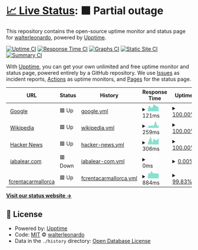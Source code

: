 # [📈 Live Status](https://demo.upptime.js.org): <!--live status--> **🟧 Partial outage**

This repository contains the open-source uptime monitor and status page for [walterleonardo](walii.es), powered by [Upptime](https://github.com/upptime/upptime).

[![Uptime CI](https://github.com/walterleonardo/monitor_web/workflows/Uptime%20CI/badge.svg)](https://github.com/walterleonardo/monitor_web/actions?query=workflow%3A%22Uptime+CI%22)
[![Response Time CI](https://github.com/walterleonardo/monitor_web/workflows/Response%20Time%20CI/badge.svg)](https://github.com/walterleonardo/monitor_web/actions?query=workflow%3A%22Response+Time+CI%22)
[![Graphs CI](https://github.com/walterleonardo/monitor_web/workflows/Graphs%20CI/badge.svg)](https://github.com/walterleonardo/monitor_web/actions?query=workflow%3A%22Graphs+CI%22)
[![Static Site CI](https://github.com/walterleonardo/monitor_web/workflows/Static%20Site%20CI/badge.svg)](https://github.com/walterleonardo/monitor_web/actions?query=workflow%3A%22Static+Site+CI%22)
[![Summary CI](https://github.com/walterleonardo/monitor_web/workflows/Summary%20CI/badge.svg)](https://github.com/walterleonardo/monitor_web/actions?query=workflow%3A%22Summary+CI%22)

With [Upptime](https://upptime.js.org), you can get your own unlimited and free uptime monitor and status page, powered entirely by a GitHub repository. We use [Issues](https://github.com/walterleonardo/monitor_web/issues) as incident reports, [Actions](https://github.com/walterleonardo/monitor_web/actions) as uptime monitors, and [Pages](https://demo.upptime.js.org) for the status page.

<!--start: status pages-->
<!-- This summary is generated by Upptime (https://github.com/upptime/upptime) -->
<!-- Do not edit this manually, your changes will be overwritten -->
<!-- prettier-ignore -->
| URL | Status | History | Response Time | Uptime |
| --- | ------ | ------- | ------------- | ------ |
| <img alt="" src="https://icons.duckduckgo.com/ip3/www.google.com.ico" height="13"> [Google](https://www.google.com) | 🟩 Up | [google.yml](https://github.com/walterleonardo/monitor_web/commits/HEAD/history/google.yml) | <details><summary><img alt="Response time graph" src="./graphs/google/response-time-week.png" height="20"> 121ms</summary><br><a href="https://walterleonardo.github.io/monitor_web/history/google"><img alt="Response time 111" src="https://img.shields.io/endpoint?url=https%3A%2F%2Fraw.githubusercontent.com%2Fwalterleonardo%2Fmonitor_web%2FHEAD%2Fapi%2Fgoogle%2Fresponse-time.json"></a><br><a href="https://walterleonardo.github.io/monitor_web/history/google"><img alt="24-hour response time 92" src="https://img.shields.io/endpoint?url=https%3A%2F%2Fraw.githubusercontent.com%2Fwalterleonardo%2Fmonitor_web%2FHEAD%2Fapi%2Fgoogle%2Fresponse-time-day.json"></a><br><a href="https://walterleonardo.github.io/monitor_web/history/google"><img alt="7-day response time 121" src="https://img.shields.io/endpoint?url=https%3A%2F%2Fraw.githubusercontent.com%2Fwalterleonardo%2Fmonitor_web%2FHEAD%2Fapi%2Fgoogle%2Fresponse-time-week.json"></a><br><a href="https://walterleonardo.github.io/monitor_web/history/google"><img alt="30-day response time 107" src="https://img.shields.io/endpoint?url=https%3A%2F%2Fraw.githubusercontent.com%2Fwalterleonardo%2Fmonitor_web%2FHEAD%2Fapi%2Fgoogle%2Fresponse-time-month.json"></a><br><a href="https://walterleonardo.github.io/monitor_web/history/google"><img alt="1-year response time 106" src="https://img.shields.io/endpoint?url=https%3A%2F%2Fraw.githubusercontent.com%2Fwalterleonardo%2Fmonitor_web%2FHEAD%2Fapi%2Fgoogle%2Fresponse-time-year.json"></a></details> | <details><summary><a href="https://walterleonardo.github.io/monitor_web/history/google">100.00%</a></summary><a href="https://walterleonardo.github.io/monitor_web/history/google"><img alt="All-time uptime 100.00%" src="https://img.shields.io/endpoint?url=https%3A%2F%2Fraw.githubusercontent.com%2Fwalterleonardo%2Fmonitor_web%2FHEAD%2Fapi%2Fgoogle%2Fuptime.json"></a><br><a href="https://walterleonardo.github.io/monitor_web/history/google"><img alt="24-hour uptime 100.00%" src="https://img.shields.io/endpoint?url=https%3A%2F%2Fraw.githubusercontent.com%2Fwalterleonardo%2Fmonitor_web%2FHEAD%2Fapi%2Fgoogle%2Fuptime-day.json"></a><br><a href="https://walterleonardo.github.io/monitor_web/history/google"><img alt="7-day uptime 100.00%" src="https://img.shields.io/endpoint?url=https%3A%2F%2Fraw.githubusercontent.com%2Fwalterleonardo%2Fmonitor_web%2FHEAD%2Fapi%2Fgoogle%2Fuptime-week.json"></a><br><a href="https://walterleonardo.github.io/monitor_web/history/google"><img alt="30-day uptime 100.00%" src="https://img.shields.io/endpoint?url=https%3A%2F%2Fraw.githubusercontent.com%2Fwalterleonardo%2Fmonitor_web%2FHEAD%2Fapi%2Fgoogle%2Fuptime-month.json"></a><br><a href="https://walterleonardo.github.io/monitor_web/history/google"><img alt="1-year uptime 99.99%" src="https://img.shields.io/endpoint?url=https%3A%2F%2Fraw.githubusercontent.com%2Fwalterleonardo%2Fmonitor_web%2FHEAD%2Fapi%2Fgoogle%2Fuptime-year.json"></a></details>
| <img alt="" src="https://icons.duckduckgo.com/ip3/en.wikipedia.org.ico" height="13"> [Wikipedia](https://en.wikipedia.org) | 🟩 Up | [wikipedia.yml](https://github.com/walterleonardo/monitor_web/commits/HEAD/history/wikipedia.yml) | <details><summary><img alt="Response time graph" src="./graphs/wikipedia/response-time-week.png" height="20"> 259ms</summary><br><a href="https://walterleonardo.github.io/monitor_web/history/wikipedia"><img alt="Response time 216" src="https://img.shields.io/endpoint?url=https%3A%2F%2Fraw.githubusercontent.com%2Fwalterleonardo%2Fmonitor_web%2FHEAD%2Fapi%2Fwikipedia%2Fresponse-time.json"></a><br><a href="https://walterleonardo.github.io/monitor_web/history/wikipedia"><img alt="24-hour response time 152" src="https://img.shields.io/endpoint?url=https%3A%2F%2Fraw.githubusercontent.com%2Fwalterleonardo%2Fmonitor_web%2FHEAD%2Fapi%2Fwikipedia%2Fresponse-time-day.json"></a><br><a href="https://walterleonardo.github.io/monitor_web/history/wikipedia"><img alt="7-day response time 259" src="https://img.shields.io/endpoint?url=https%3A%2F%2Fraw.githubusercontent.com%2Fwalterleonardo%2Fmonitor_web%2FHEAD%2Fapi%2Fwikipedia%2Fresponse-time-week.json"></a><br><a href="https://walterleonardo.github.io/monitor_web/history/wikipedia"><img alt="30-day response time 234" src="https://img.shields.io/endpoint?url=https%3A%2F%2Fraw.githubusercontent.com%2Fwalterleonardo%2Fmonitor_web%2FHEAD%2Fapi%2Fwikipedia%2Fresponse-time-month.json"></a><br><a href="https://walterleonardo.github.io/monitor_web/history/wikipedia"><img alt="1-year response time 217" src="https://img.shields.io/endpoint?url=https%3A%2F%2Fraw.githubusercontent.com%2Fwalterleonardo%2Fmonitor_web%2FHEAD%2Fapi%2Fwikipedia%2Fresponse-time-year.json"></a></details> | <details><summary><a href="https://walterleonardo.github.io/monitor_web/history/wikipedia">100.00%</a></summary><a href="https://walterleonardo.github.io/monitor_web/history/wikipedia"><img alt="All-time uptime 100.00%" src="https://img.shields.io/endpoint?url=https%3A%2F%2Fraw.githubusercontent.com%2Fwalterleonardo%2Fmonitor_web%2FHEAD%2Fapi%2Fwikipedia%2Fuptime.json"></a><br><a href="https://walterleonardo.github.io/monitor_web/history/wikipedia"><img alt="24-hour uptime 100.00%" src="https://img.shields.io/endpoint?url=https%3A%2F%2Fraw.githubusercontent.com%2Fwalterleonardo%2Fmonitor_web%2FHEAD%2Fapi%2Fwikipedia%2Fuptime-day.json"></a><br><a href="https://walterleonardo.github.io/monitor_web/history/wikipedia"><img alt="7-day uptime 100.00%" src="https://img.shields.io/endpoint?url=https%3A%2F%2Fraw.githubusercontent.com%2Fwalterleonardo%2Fmonitor_web%2FHEAD%2Fapi%2Fwikipedia%2Fuptime-week.json"></a><br><a href="https://walterleonardo.github.io/monitor_web/history/wikipedia"><img alt="30-day uptime 100.00%" src="https://img.shields.io/endpoint?url=https%3A%2F%2Fraw.githubusercontent.com%2Fwalterleonardo%2Fmonitor_web%2FHEAD%2Fapi%2Fwikipedia%2Fuptime-month.json"></a><br><a href="https://walterleonardo.github.io/monitor_web/history/wikipedia"><img alt="1-year uptime 100.00%" src="https://img.shields.io/endpoint?url=https%3A%2F%2Fraw.githubusercontent.com%2Fwalterleonardo%2Fmonitor_web%2FHEAD%2Fapi%2Fwikipedia%2Fuptime-year.json"></a></details>
| <img alt="" src="https://icons.duckduckgo.com/ip3/news.ycombinator.com.ico" height="13"> [Hacker News](https://news.ycombinator.com) | 🟩 Up | [hacker-news.yml](https://github.com/walterleonardo/monitor_web/commits/HEAD/history/hacker-news.yml) | <details><summary><img alt="Response time graph" src="./graphs/hacker-news/response-time-week.png" height="20"> 306ms</summary><br><a href="https://walterleonardo.github.io/monitor_web/history/hacker-news"><img alt="Response time 314" src="https://img.shields.io/endpoint?url=https%3A%2F%2Fraw.githubusercontent.com%2Fwalterleonardo%2Fmonitor_web%2FHEAD%2Fapi%2Fhacker-news%2Fresponse-time.json"></a><br><a href="https://walterleonardo.github.io/monitor_web/history/hacker-news"><img alt="24-hour response time 157" src="https://img.shields.io/endpoint?url=https%3A%2F%2Fraw.githubusercontent.com%2Fwalterleonardo%2Fmonitor_web%2FHEAD%2Fapi%2Fhacker-news%2Fresponse-time-day.json"></a><br><a href="https://walterleonardo.github.io/monitor_web/history/hacker-news"><img alt="7-day response time 306" src="https://img.shields.io/endpoint?url=https%3A%2F%2Fraw.githubusercontent.com%2Fwalterleonardo%2Fmonitor_web%2FHEAD%2Fapi%2Fhacker-news%2Fresponse-time-week.json"></a><br><a href="https://walterleonardo.github.io/monitor_web/history/hacker-news"><img alt="30-day response time 307" src="https://img.shields.io/endpoint?url=https%3A%2F%2Fraw.githubusercontent.com%2Fwalterleonardo%2Fmonitor_web%2FHEAD%2Fapi%2Fhacker-news%2Fresponse-time-month.json"></a><br><a href="https://walterleonardo.github.io/monitor_web/history/hacker-news"><img alt="1-year response time 318" src="https://img.shields.io/endpoint?url=https%3A%2F%2Fraw.githubusercontent.com%2Fwalterleonardo%2Fmonitor_web%2FHEAD%2Fapi%2Fhacker-news%2Fresponse-time-year.json"></a></details> | <details><summary><a href="https://walterleonardo.github.io/monitor_web/history/hacker-news">100.00%</a></summary><a href="https://walterleonardo.github.io/monitor_web/history/hacker-news"><img alt="All-time uptime 99.93%" src="https://img.shields.io/endpoint?url=https%3A%2F%2Fraw.githubusercontent.com%2Fwalterleonardo%2Fmonitor_web%2FHEAD%2Fapi%2Fhacker-news%2Fuptime.json"></a><br><a href="https://walterleonardo.github.io/monitor_web/history/hacker-news"><img alt="24-hour uptime 100.00%" src="https://img.shields.io/endpoint?url=https%3A%2F%2Fraw.githubusercontent.com%2Fwalterleonardo%2Fmonitor_web%2FHEAD%2Fapi%2Fhacker-news%2Fuptime-day.json"></a><br><a href="https://walterleonardo.github.io/monitor_web/history/hacker-news"><img alt="7-day uptime 100.00%" src="https://img.shields.io/endpoint?url=https%3A%2F%2Fraw.githubusercontent.com%2Fwalterleonardo%2Fmonitor_web%2FHEAD%2Fapi%2Fhacker-news%2Fuptime-week.json"></a><br><a href="https://walterleonardo.github.io/monitor_web/history/hacker-news"><img alt="30-day uptime 100.00%" src="https://img.shields.io/endpoint?url=https%3A%2F%2Fraw.githubusercontent.com%2Fwalterleonardo%2Fmonitor_web%2FHEAD%2Fapi%2Fhacker-news%2Fuptime-month.json"></a><br><a href="https://walterleonardo.github.io/monitor_web/history/hacker-news"><img alt="1-year uptime 99.94%" src="https://img.shields.io/endpoint?url=https%3A%2F%2Fraw.githubusercontent.com%2Fwalterleonardo%2Fmonitor_web%2FHEAD%2Fapi%2Fhacker-news%2Fuptime-year.json"></a></details>
| <img alt="" src="https://icons.duckduckgo.com/ip3/iabalear.com.ico" height="13"> [iabalear.com](https://iabalear.com) | 🟥 Down | [iabalear-com.yml](https://github.com/walterleonardo/monitor_web/commits/HEAD/history/iabalear-com.yml) | <details><summary><img alt="Response time graph" src="./graphs/iabalear-com/response-time-week.png" height="20"> 0ms</summary><br><a href="https://walterleonardo.github.io/monitor_web/history/iabalear-com"><img alt="Response time 1084" src="https://img.shields.io/endpoint?url=https%3A%2F%2Fraw.githubusercontent.com%2Fwalterleonardo%2Fmonitor_web%2FHEAD%2Fapi%2Fiabalear-com%2Fresponse-time.json"></a><br><a href="https://walterleonardo.github.io/monitor_web/history/iabalear-com"><img alt="24-hour response time 0" src="https://img.shields.io/endpoint?url=https%3A%2F%2Fraw.githubusercontent.com%2Fwalterleonardo%2Fmonitor_web%2FHEAD%2Fapi%2Fiabalear-com%2Fresponse-time-day.json"></a><br><a href="https://walterleonardo.github.io/monitor_web/history/iabalear-com"><img alt="7-day response time 0" src="https://img.shields.io/endpoint?url=https%3A%2F%2Fraw.githubusercontent.com%2Fwalterleonardo%2Fmonitor_web%2FHEAD%2Fapi%2Fiabalear-com%2Fresponse-time-week.json"></a><br><a href="https://walterleonardo.github.io/monitor_web/history/iabalear-com"><img alt="30-day response time 0" src="https://img.shields.io/endpoint?url=https%3A%2F%2Fraw.githubusercontent.com%2Fwalterleonardo%2Fmonitor_web%2FHEAD%2Fapi%2Fiabalear-com%2Fresponse-time-month.json"></a><br><a href="https://walterleonardo.github.io/monitor_web/history/iabalear-com"><img alt="1-year response time 1219" src="https://img.shields.io/endpoint?url=https%3A%2F%2Fraw.githubusercontent.com%2Fwalterleonardo%2Fmonitor_web%2FHEAD%2Fapi%2Fiabalear-com%2Fresponse-time-year.json"></a></details> | <details><summary><a href="https://walterleonardo.github.io/monitor_web/history/iabalear-com">0.00%</a></summary><a href="https://walterleonardo.github.io/monitor_web/history/iabalear-com"><img alt="All-time uptime 82.33%" src="https://img.shields.io/endpoint?url=https%3A%2F%2Fraw.githubusercontent.com%2Fwalterleonardo%2Fmonitor_web%2FHEAD%2Fapi%2Fiabalear-com%2Fuptime.json"></a><br><a href="https://walterleonardo.github.io/monitor_web/history/iabalear-com"><img alt="24-hour uptime 0.00%" src="https://img.shields.io/endpoint?url=https%3A%2F%2Fraw.githubusercontent.com%2Fwalterleonardo%2Fmonitor_web%2FHEAD%2Fapi%2Fiabalear-com%2Fuptime-day.json"></a><br><a href="https://walterleonardo.github.io/monitor_web/history/iabalear-com"><img alt="7-day uptime 0.00%" src="https://img.shields.io/endpoint?url=https%3A%2F%2Fraw.githubusercontent.com%2Fwalterleonardo%2Fmonitor_web%2FHEAD%2Fapi%2Fiabalear-com%2Fuptime-week.json"></a><br><a href="https://walterleonardo.github.io/monitor_web/history/iabalear-com"><img alt="30-day uptime 1.38%" src="https://img.shields.io/endpoint?url=https%3A%2F%2Fraw.githubusercontent.com%2Fwalterleonardo%2Fmonitor_web%2FHEAD%2Fapi%2Fiabalear-com%2Fuptime-month.json"></a><br><a href="https://walterleonardo.github.io/monitor_web/history/iabalear-com"><img alt="1-year uptime 58.34%" src="https://img.shields.io/endpoint?url=https%3A%2F%2Fraw.githubusercontent.com%2Fwalterleonardo%2Fmonitor_web%2FHEAD%2Fapi%2Fiabalear-com%2Fuptime-year.json"></a></details>
| <img alt="" src="https://icons.duckduckgo.com/ip3/fcrentacarmallorca.com.ico" height="13"> [fcrentacarmallorca](https://fcrentacarmallorca.com) | 🟩 Up | [fcrentacarmallorca.yml](https://github.com/walterleonardo/monitor_web/commits/HEAD/history/fcrentacarmallorca.yml) | <details><summary><img alt="Response time graph" src="./graphs/fcrentacarmallorca/response-time-week.png" height="20"> 884ms</summary><br><a href="https://walterleonardo.github.io/monitor_web/history/fcrentacarmallorca"><img alt="Response time 887" src="https://img.shields.io/endpoint?url=https%3A%2F%2Fraw.githubusercontent.com%2Fwalterleonardo%2Fmonitor_web%2FHEAD%2Fapi%2Ffcrentacarmallorca%2Fresponse-time.json"></a><br><a href="https://walterleonardo.github.io/monitor_web/history/fcrentacarmallorca"><img alt="24-hour response time 1239" src="https://img.shields.io/endpoint?url=https%3A%2F%2Fraw.githubusercontent.com%2Fwalterleonardo%2Fmonitor_web%2FHEAD%2Fapi%2Ffcrentacarmallorca%2Fresponse-time-day.json"></a><br><a href="https://walterleonardo.github.io/monitor_web/history/fcrentacarmallorca"><img alt="7-day response time 884" src="https://img.shields.io/endpoint?url=https%3A%2F%2Fraw.githubusercontent.com%2Fwalterleonardo%2Fmonitor_web%2FHEAD%2Fapi%2Ffcrentacarmallorca%2Fresponse-time-week.json"></a><br><a href="https://walterleonardo.github.io/monitor_web/history/fcrentacarmallorca"><img alt="30-day response time 886" src="https://img.shields.io/endpoint?url=https%3A%2F%2Fraw.githubusercontent.com%2Fwalterleonardo%2Fmonitor_web%2FHEAD%2Fapi%2Ffcrentacarmallorca%2Fresponse-time-month.json"></a><br><a href="https://walterleonardo.github.io/monitor_web/history/fcrentacarmallorca"><img alt="1-year response time 912" src="https://img.shields.io/endpoint?url=https%3A%2F%2Fraw.githubusercontent.com%2Fwalterleonardo%2Fmonitor_web%2FHEAD%2Fapi%2Ffcrentacarmallorca%2Fresponse-time-year.json"></a></details> | <details><summary><a href="https://walterleonardo.github.io/monitor_web/history/fcrentacarmallorca">99.83%</a></summary><a href="https://walterleonardo.github.io/monitor_web/history/fcrentacarmallorca"><img alt="All-time uptime 97.08%" src="https://img.shields.io/endpoint?url=https%3A%2F%2Fraw.githubusercontent.com%2Fwalterleonardo%2Fmonitor_web%2FHEAD%2Fapi%2Ffcrentacarmallorca%2Fuptime.json"></a><br><a href="https://walterleonardo.github.io/monitor_web/history/fcrentacarmallorca"><img alt="24-hour uptime 100.00%" src="https://img.shields.io/endpoint?url=https%3A%2F%2Fraw.githubusercontent.com%2Fwalterleonardo%2Fmonitor_web%2FHEAD%2Fapi%2Ffcrentacarmallorca%2Fuptime-day.json"></a><br><a href="https://walterleonardo.github.io/monitor_web/history/fcrentacarmallorca"><img alt="7-day uptime 99.83%" src="https://img.shields.io/endpoint?url=https%3A%2F%2Fraw.githubusercontent.com%2Fwalterleonardo%2Fmonitor_web%2FHEAD%2Fapi%2Ffcrentacarmallorca%2Fuptime-week.json"></a><br><a href="https://walterleonardo.github.io/monitor_web/history/fcrentacarmallorca"><img alt="30-day uptime 99.96%" src="https://img.shields.io/endpoint?url=https%3A%2F%2Fraw.githubusercontent.com%2Fwalterleonardo%2Fmonitor_web%2FHEAD%2Fapi%2Ffcrentacarmallorca%2Fuptime-month.json"></a><br><a href="https://walterleonardo.github.io/monitor_web/history/fcrentacarmallorca"><img alt="1-year uptime 99.91%" src="https://img.shields.io/endpoint?url=https%3A%2F%2Fraw.githubusercontent.com%2Fwalterleonardo%2Fmonitor_web%2FHEAD%2Fapi%2Ffcrentacarmallorca%2Fuptime-year.json"></a></details>

<!--end: status pages-->

[**Visit our status website →**](https://demo.upptime.js.org)

## 📄 License

- Powered by: [Upptime](https://github.com/upptime/upptime)
- Code: [MIT](./LICENSE) © [walterleonardo](walii.es)
- Data in the `./history` directory: [Open Database License](https://opendatacommons.org/licenses/odbl/1-0/)
